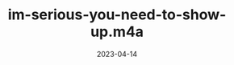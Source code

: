 ---
title: "im-serious-you-need-to-show-up.m4a"
type: spoken
spoken: "/assets/spoken/im-serious-you-need-to-show-up.m4a"
date: 2023-04-14
related:
  - shits-gone-bad.m4a
---